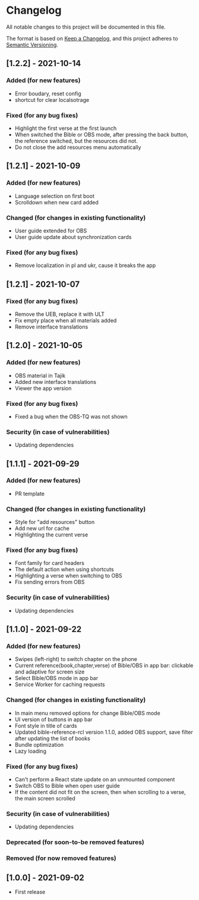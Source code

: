 # Changelog
All notable changes to this project will be documented in this file.

The format is based on [Keep a Changelog](https://keepachangelog.com/en/1.0.0/),
and this project adheres to [Semantic Versioning](https://semver.org/spec/v2.0.0.html).

## [1.2.2] - 2021-10-14

### Added (for new features)
- Error boudary, reset config
- shortcut for clear localsotrage

### Fixed (for any bug fixes)
- Highlight the first verse at the first launch
- When switched the Bible or OBS mode, after pressing the back button, the reference switched, but the resources did not.
- Do not close the add resources menu automatically

## [1.2.1] - 2021-10-09

### Added (for new features)
- Language selection on first boot
- Scrolldown when new card added

### Changed (for changes in existing functionality)
- User guide extended for OBS
- User guide update about synchronization cards


### Fixed (for any bug fixes)
- Remove localization in pl and ukr, cause it breaks the app

## [1.2.1] - 2021-10-07

### Fixed (for any bug fixes)

- Remove the UEB, replace it with ULT
- Fix empty place when all materials added
- Remove  interface translations

## [1.2.0] - 2021-10-05

### Added (for new features)
- OBS material in Tajik
- Added new interface translations
- Viewer the app version

### Fixed (for any bug fixes)
- Fixed a bug when the OBS-TQ was not shown

### Security (in case of vulnerabilities)
- Updating dependencies

## [1.1.1] - 2021-09-29

### Added (for new features)
- PR template

### Changed (for changes in existing functionality)
- Style for "add resources" button
- Add new url for cache
- Highlighting the current verse

### Fixed (for any bug fixes)
- Font family for card headers
- The default action when using shortcuts
- Highlighting a verse when switching to OBS
- Fix sending errors from OBS

### Security (in case of vulnerabilities)
- Updating dependencies

## [1.1.0] - 2021-09-22

### Added (for new features)
- Swipes (left-right) to switch chapter on the phone
- Current reference(book,chapter,verse) of Bible/OBS in app bar: clickable and adaptive for screen size
- Select Bible/OBS mode in app bar
- Service Worker for caching requests

### Changed (for changes in existing functionality)
- In main menu removed options for change Bible/OBS mode
- UI version of buttons in app bar
- Font style in title of cards
- Updated bible-reference-rcl version 1.1.0, added OBS support, save filter after updating the list of books
- Bundle optimization
- Lazy loading

### Fixed (for any bug fixes)
- Can't perform a React state update on an unmounted component
- Switch OBS to Bible when open user guide
- If the content did not fit on the screen, then when scrolling to a verse, the main screen scrolled

### Security (in case of vulnerabilities)
- Updating dependencies

### Deprecated (for soon-to-be removed features)

### Removed (for now removed features)

## [1.0.0] - 2021-09-02

- First release
